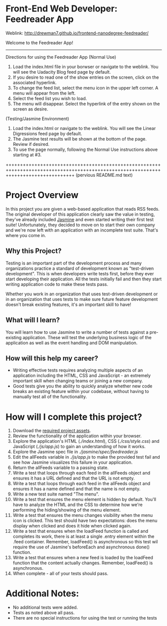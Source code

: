 Front-End Web Developer:  Feedreader App
==========================================
Weblink:  http://drewman7.github.io/frontend-nanodegree-feedreader/

Welcome to the Feedreader App!

-----------------
Directions for using the Feedreader App
(Normal Use)

1. Load the index.html file in your borwser or navigate to the weblink.  You will see the Uadacity Blog feed page by default.
2. If you desire to read one of the show entries on the screen, click on the associated hyperlink.
3. To change the feed list, select the menu icon in the upper left corner.  A menu will appear from the left.
4. Select the feed list you wish to load.
5. The menu will disappear.  Select the hyperlink of the entry shown on the screen as desire.

(Testing/Jasmine Environment)

1. Load the index.html or navigate to the weblink.  You will see the Linear Digressions feed page by default.
2. The Jasmine test results will be shown at the bottom of the page.  Review if desired.
3. To use the page normally, following the Normal Use instructions above starting at #3.

++++++++++++++++++++++++++++++++++++++++++++++++++++++++++++++++++++++++++++++++++++++++++++++++++++++++++++++++++++++++++++++++++++
(pervious README.md text)
# Project Overview

In this project you are given a web-based application that reads RSS feeds. The original developer of this application clearly saw the value in testing, they've already included [Jasmine](http://jasmine.github.io/) and even started writing their first test suite! Unfortunately, they decided to move on to start their own company and we're now left with an application with an incomplete test suite. That's where you come in.


## Why this Project?

Testing is an important part of the development process and many organizations practice a standard of development known as "test-driven development". This is when developers write tests first, before they ever start developing their application. All the tests initially fail and then they start writing application code to make these tests pass.

Whether you work in an organization that uses test-driven development or in an organization that uses tests to make sure future feature development doesn't break existing features, it's an important skill to have!


## What will I learn?

You will learn how to use Jasmine to write a number of tests against a pre-existing application. These will test the underlying business logic of the application as well as the event handling and DOM manipulation.


## How will this help my career?

* Writing effective tests requires analyzing multiple aspects of an application including the HTML, CSS and JavaScript - an extremely important skill when changing teams or joining a new company.
* Good tests give you the ability to quickly analyze whether new code breaks an existing feature within your codebase, without having to manually test all of the functionality.


# How will I complete this project?

1. Download the [required project assets](http://github.com/udacity/frontend-nanodegree-feedreader).
2. Review the functionality of the application within your browser.
3. Explore the application's HTML (*./index.html*), CSS (*./css/style.css*) and JavaScript (*./js/app.js*) to gain an understanding of how it works.
4. Explore the Jasmine spec file in *./jasmine/spec/feedreader.js*
5. Edit the allFeeds variable in *./js/app.js* to make the provided test fail and see how Jasmine visualizes this failure in your application.
6. Return the allFeeds variable to a passing state.
7. Write a test that loops through each feed in the allFeeds object and ensures it has a URL defined and that the URL is not empty.
8. Write a test that loops through each feed in the allFeeds object and ensures it has a name defined and that the name is not empty.
9. Write a new test suite named "The menu".
10. Write a test that ensures the menu element is hidden by default. You'll have to analyze the HTML and the CSS to determine how we're performing the hiding/showing of the menu element.
11. Write a test that ensures the menu changes visibility when the menu icon is clicked. This test should have two expectations: does the menu display when clicked and does it hide when clicked again.
12. Write a test that ensures when the loadFeed function is called and completes its work, there is at least a single .entry element within the .feed container. Remember, loadFeed() is asynchronous so this test wil require the use of Jasmine's beforeEach and asynchronous done() function.
13. Write a test that ensures when a new feed is loaded by the loadFeed function that the content actually changes. Remember, loadFeed() is asynchronous.
14. When complete - all of your tests should pass.

# Additional Notes:

* No additional tests were added.
* Tests as noted above all pass.
* There are no special instructions for using the test or running the tests
